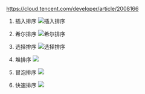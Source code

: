 https://cloud.tencent.com/developer/article/2008166

1. 插入排序
![插入排序](https://ask.qcloudimg.com/http-save/6801492/76d5c4ed6559e3883a9364b7d11261ae.gif)

2. 希尔排序
![希尔排序](https://ask.qcloudimg.com/http-save/6801492/006be712dbb49146be2f9da0d9d6fea5.gif)

3. 选择排序
![选择排序](https://ask.qcloudimg.com/http-save/6801492/10d3e14d0e090206cdc376b77ea7b429.gif)

4. 堆排序
![](https://ask.qcloudimg.com/http-save/6801492/081275aed8f3c8f13d2dc5e12868976a.gif)

5. 冒泡排序
![](https://ask.qcloudimg.com/http-save/6801492/3c72b21b62a77cf5b118ae2cf7df93c8.gif)

6. 快速排序
![](https://ask.qcloudimg.com/http-save/6801492/1a26261791eadaa25931bdd567234296.gif)

